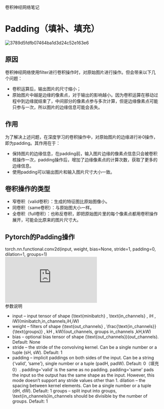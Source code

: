 卷积神经网络笔记
# Padding（填补、填充）  
![3789d5fdfb07464ba1d3d24c52e163e6](https://user-images.githubusercontent.com/45502587/182561318-2e7b3850-6dac-41b1-8b22-8e9b44c7c3fe.gif)
## 原因  
卷积神经网络使用filter进行卷积操作时，对原始图片进行操作。但会带来以下几个问题：  
- 卷积运算后，输出图片的尺寸缩小；  
- 原始图片中越是边缘的像素点，对于输出的影响越小。因为卷积运算在移动过程中到边缘就结束了，中间部分的像素点参与多次计算，但是边缘像素点可能只参与一次，所以图片的边缘信息可能会丢失。  
## 作用  
为了解决上述问题，在深度学习的卷积操作中，对原始图片的边缘进行补0操作，即为padding。其作用在于：  
- 保持图片的边缘信息，在padding前，输入图片边缘的像素点信息只会被卷积核操作一次，padding操作后，增加了边缘像素点的计算次数，获取了更多的边缘信息。
- 使用padding可以输出图片和输入图片尺寸大小一致。  

## 卷积操作的类型
- 窄卷积（valid卷积）：生成的特征图比原始图像小。    
- 同卷积（same卷积）：与原始图大小一样。  
- 全卷积（full卷积）：也称反卷积，即把原始图片里的每个像素点都用卷积操作展开，可能会比原来的图片尺寸大。  

## Pytorch的Padding操作  
torch.nn.functional.conv2d(input, weight, bias=None, stride=1, padding=0, dilation=1, groups=1)   
![Pytorch函数说明](https://pytorch.org/docs/stable/generated/torch.nn.functional.conv2d.html#torch.nn.functional.conv2d)    
参数说明
- input – input tensor of shape (\text{minibatch} , \text{in\_channels} , iH , iW)(minibatch,in_channels,iH,iW)
- weight – filters of shape (\text{out\_channels} , \frac{\text{in\_channels}}{\text{groups}} , kH , kW)(out_channels, groups in_channels ,kH,kW)
- bias – optional bias tensor of shape (\text{out\_channels})(out_channels). Default: None
- stride – the stride of the convolving kernel. Can be a single number or a tuple (sH, sW). Default: 1
- padding – implicit paddings on both sides of the input. Can be a string {‘valid’, ‘same’}, single number or a tuple (padH, padW). Default: 0（填充0）. padding='valid' is the same as no padding. padding='same' pads the input so the output has the same shape as the input. However, this mode doesn’t support any stride values other than 1.
dilation – the spacing between kernel elements. Can be a single number or a tuple (dH, dW). Default: 1
groups – split input into groups, \text{in\_channels}in_channels should be divisible by the number of groups. Default: 1  

